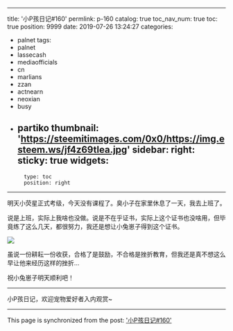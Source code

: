 
---
title: '小P孩日记#160'
permlink: p-160
catalog: true
toc_nav_num: true
toc: true
position: 9999
date: 2019-07-26 13:24:27
categories:
- palnet
tags:
- palnet
- lassecash
- mediaofficials
- cn
- marlians
- zzan
- actnearn
- neoxian
- busy
- partiko
thumbnail: 'https://steemitimages.com/0x0/https://img.esteem.ws/jf4z69tlea.jpg'
sidebar:
    right:
        sticky: true
widgets:
    -
        type: toc
        position: right
---


明天小荧星正式考级，今天没有课程了。臭小子在家里休息了一天，我去上班了。

说是上班，实际上我啥也没做。说是不在乎证书，实际上这个证书也没啥用，但毕竟练了这么几天，都很努力，我还是想让小兔崽子得到这个证书。

![](https://steemitimages.com/0x0/https://img.esteem.ws/jf4z69tlea.jpg)

虽说一份耕耘一份收获，合格了是鼓励，不合格是挫折教育，但我还是真不想这么早让他来经历这样的挫折…

祝小兔崽子明天顺利吧！

---

小P孩日记，欢迎宠物爱好者入内观赏~

- - -

This page is synchronized from the post: ['小P孩日记#160'](https://steemit.com/@julian2013/p-160)

